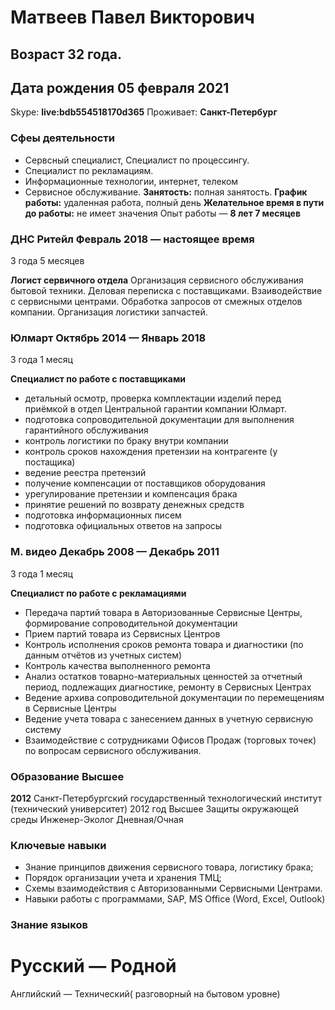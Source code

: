 # Матвеев Павел Викторович
## Возраст 32 года. 
## Дата рождения 05 февраля 2021
Skype: **live:bdb554518170d365**
Проживает: **Санкт-Петербург**
### Сфеы деятельности
* Сервсный специалист, Специалист по процессингу.
* Специалист по рекламациям.
* Информационные технологии, интернет, телеком
* Сервисное обслуживание. 
**Занятость:**  полная занятость.
**График работы:** удаленная работа, полный день
**Желательное время в пути до работы:** не имеет значения
Опыт работы — **8 лет 7 месяцев**

### ДНС Ритейл Февраль 2018 — настоящее время ###
3 года 5 месяцев

**Логист сервичного отдела** 
Организация сервисного обслуживания бытовой техники.
Деловая переписка с поставщиками.
Взаиводействие с сервисными центрами.
Обработка запросов от смежных отделов компании.
Организация логистики запчастей.

### Юлмарт Октябрь 2014 — Январь 2018 ###
3 года 1 месяц

**Специалист по работе с поставщиками**

- детальный осмотр, проверка комплектации изделий перед приёмкой в отдел Центральной гарантии компании Юлмарт.
- подготовка сопроводительной документации для выполнения гарантийного обслуживания
- контроль логистики по браку внутри компании
- контроль сроков нахождения претензии на контрагенте (у постащика)
- ведение реестра претензий
- получение компенсации от поставщиков оборудования
- урегулирование претензии и компенсация брака
- принятие решений по возврату денежных средств
- подготовка информационных писем
- подготовка официальных ответов на запросы


### М. видео Декабрь 2008 — Декабрь 2011 ###
3 года 1 месяц

**Специалист по работе с рекламациями** 

- Передача партий товара в Авторизованные Сервисные Центры, формирование сопроводительной документации
- Прием партий товара из Сервисных Центров
- Контроль исполнения сроков ремонта товара и диагностики (по данным отчётов из учетных систем)
- Контроль качества выполненного ремонта
- Анализ остатков товарно-материальных ценностей за отчетный период, подлежащих диагностике, ремонту в Сервисных Центрах
- Ведение архива сопроводительной документации по перемещениям в Сервисные Центры
- Ведение учета товара с занесением данных в учетную сервисную систему
- Взаимодействие с сотрудниками Офисов Продаж (торговых точек) по вопросам сервисного обслуживания.

### Образование Высшее ###
**2012**
Санкт-Петербургский государственный технологический институт (технический университет) 
2012 год
Высшее
Защиты окружающей среды
Инженер-Эколог
Дневная/Очная

### Ключевые навыки ###
- Знание принципов движения сервисного товара, логистику брака;
- Порядок организации учета и хранения ТМЦ;
- Схемы взаимодействия с Авторизованными Сервисными Центрами.
- Навыки работы с программами, SAP, MS Office (Word, Excel, Outlook)
### Знание языков ###

Русский — Родной
================

Английский — Технический( разговорный на бытовом уровне)